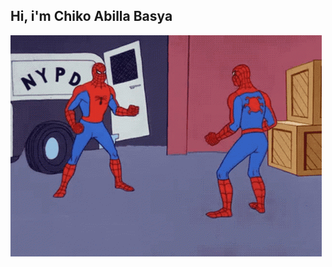 ## Hi, i'm Chiko Abilla Basya
![](https://github.com/Chikoabillabasya/Chikoabillabasya/blob/main/Tampilan%20Github/spider-man.gif)
<!--
**Chikoabillabasya/Chikoabillabasya** is a ✨ _special_ ✨ repository because its `README.md` (this file) appears on your GitHub profile.
<img align="center" alt="Coding" height = "200" src=
Here are some ideas to get you started:

- 🔭 I’m currently working on ...
- 🌱 I’m currently learning ...
- 👯 I’m looking to collaborate on ...
- 🤔 I’m looking for help with ...
- 💬 Ask me about ...
- 📫 How to reach me: ...
- 😄 Pronouns: ...
- ⚡ Fun fact: ...
-->
